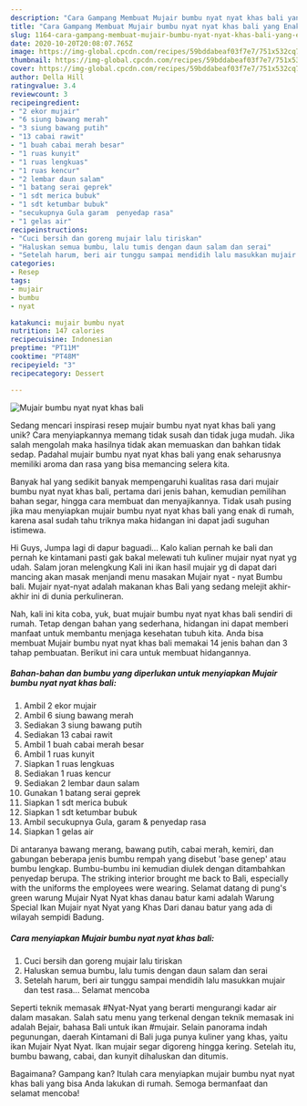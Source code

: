 ```yaml
---
description: "Cara Gampang Membuat Mujair bumbu nyat nyat khas bali yang Enak"
title: "Cara Gampang Membuat Mujair bumbu nyat nyat khas bali yang Enak"
slug: 1164-cara-gampang-membuat-mujair-bumbu-nyat-nyat-khas-bali-yang-enak
date: 2020-10-20T20:08:07.765Z
image: https://img-global.cpcdn.com/recipes/59bddabeaf03f7e7/751x532cq70/mujair-bumbu-nyat-nyat-khas-bali-foto-resep-utama.jpg
thumbnail: https://img-global.cpcdn.com/recipes/59bddabeaf03f7e7/751x532cq70/mujair-bumbu-nyat-nyat-khas-bali-foto-resep-utama.jpg
cover: https://img-global.cpcdn.com/recipes/59bddabeaf03f7e7/751x532cq70/mujair-bumbu-nyat-nyat-khas-bali-foto-resep-utama.jpg
author: Della Hill
ratingvalue: 3.4
reviewcount: 3
recipeingredient:
- "2 ekor mujair"
- "6 siung bawang merah"
- "3 siung bawang putih"
- "13 cabai rawit"
- "1 buah cabai merah besar"
- "1 ruas kunyit"
- "1 ruas lengkuas"
- "1 ruas kencur"
- "2 lembar daun salam"
- "1 batang serai geprek"
- "1 sdt merica bubuk"
- "1 sdt ketumbar bubuk"
- "secukupnya Gula garam  penyedap rasa"
- "1 gelas air"
recipeinstructions:
- "Cuci bersih dan goreng mujair lalu tiriskan"
- "Haluskan semua bumbu, lalu tumis dengan daun salam dan serai"
- "Setelah harum, beri air tunggu sampai mendidih lalu masukkan mujair dan test rasa... Selamat mencoba"
categories:
- Resep
tags:
- mujair
- bumbu
- nyat

katakunci: mujair bumbu nyat 
nutrition: 147 calories
recipecuisine: Indonesian
preptime: "PT11M"
cooktime: "PT48M"
recipeyield: "3"
recipecategory: Dessert

---
```



![Mujair bumbu nyat nyat khas bali](https://img-global.cpcdn.com/recipes/59bddabeaf03f7e7/751x532cq70/mujair-bumbu-nyat-nyat-khas-bali-foto-resep-utama.jpg)

Sedang mencari inspirasi resep mujair bumbu nyat nyat khas bali yang unik? Cara menyiapkannya memang tidak susah dan tidak juga mudah. Jika salah mengolah maka hasilnya tidak akan memuaskan dan bahkan tidak sedap. Padahal mujair bumbu nyat nyat khas bali yang enak seharusnya memiliki aroma dan rasa yang bisa memancing selera kita.

Banyak hal yang sedikit banyak mempengaruhi kualitas rasa dari mujair bumbu nyat nyat khas bali, pertama dari jenis bahan, kemudian pemilihan bahan segar, hingga cara membuat dan menyajikannya. Tidak usah pusing jika mau menyiapkan mujair bumbu nyat nyat khas bali yang enak di rumah, karena asal sudah tahu triknya maka hidangan ini dapat jadi suguhan istimewa.

Hi Guys, Jumpa lagi di dapur baguadi… Kalo kalian pernah ke bali dan pernah ke kintamani pasti gak bakal melewati tuh kuliner mujair nyat nyat yg udah. Salam joran melengkung Kali ini ikan hasil mujair yg di dapat dari mancing akan masak menjandi menu masakan Mujair nyat - nyat Bumbu bali. Mujair nyat-nyat adalah makanan khas Bali yang sedang melejit akhir-akhir ini di dunia perkulineran.


Nah, kali ini kita coba, yuk, buat mujair bumbu nyat nyat khas bali sendiri di rumah. Tetap dengan bahan yang sederhana, hidangan ini dapat memberi manfaat untuk membantu menjaga kesehatan tubuh kita. Anda bisa membuat Mujair bumbu nyat nyat khas bali memakai 14 jenis bahan dan 3 tahap pembuatan. Berikut ini cara untuk membuat hidangannya.

<!--inarticleads1-->

##### Bahan-bahan dan bumbu yang diperlukan untuk menyiapkan Mujair bumbu nyat nyat khas bali:

1. Ambil 2 ekor mujair
1. Ambil 6 siung bawang merah
1. Sediakan 3 siung bawang putih
1. Sediakan 13 cabai rawit
1. Ambil 1 buah cabai merah besar
1. Ambil 1 ruas kunyit
1. Siapkan 1 ruas lengkuas
1. Sediakan 1 ruas kencur
1. Sediakan 2 lembar daun salam
1. Gunakan 1 batang serai geprek
1. Siapkan 1 sdt merica bubuk
1. Siapkan 1 sdt ketumbar bubuk
1. Ambil secukupnya Gula, garam &amp; penyedap rasa
1. Siapkan 1 gelas air


Di antaranya bawang merang, bawang putih, cabai merah, kemiri, dan gabungan beberapa jenis bumbu rempah yang disebut &#39;base genep&#39; atau bumbu lengkap. Bumbu-bumbu ini kemudian diulek dengan ditambahkan penyedap berupa. The striking interior brought me back to Bali, especially with the uniforms the employees were wearing. Selamat datang di pung&#39;s green warung Mujair Nyat Nyat khas danau batur kami adalah Warung Special Ikan Mujair nyat Nyat yang Khas Dari danau batur yang ada di wilayah sempidi Badung. 

<!--inarticleads2-->

##### Cara menyiapkan Mujair bumbu nyat nyat khas bali:

1. Cuci bersih dan goreng mujair lalu tiriskan
1. Haluskan semua bumbu, lalu tumis dengan daun salam dan serai
1. Setelah harum, beri air tunggu sampai mendidih lalu masukkan mujair dan test rasa... Selamat mencoba


Seperti teknik memasak #Nyat-Nyat yang berarti mengurangi kadar air dalam masakan. Salah satu menu yang terkenal dengan teknik memasak ini adalah Bejair, bahasa Bali untuk ikan #mujair. Selain panorama indah pegunungan, daerah Kintamani di Bali juga punya kuliner yang khas, yaitu ikan Mujair Nyat Nyat. Ikan mujair segar digoreng hingga kering. Setelah itu, bumbu bawang, cabai, dan kunyit dihaluskan dan ditumis. 

Bagaimana? Gampang kan? Itulah cara menyiapkan mujair bumbu nyat nyat khas bali yang bisa Anda lakukan di rumah. Semoga bermanfaat dan selamat mencoba!
